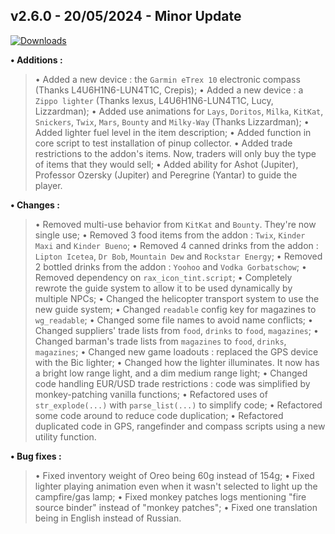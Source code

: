 ## **v2.6.0 - 20/05/2024 - Minor Update**

[![Downloads](https://img.shields.io/github/downloads/nltp-ashes/Western-Goods/v2.6.0/total?label=Downloads)]()

**• Additions :**
> • Added a new device : the `Garmin eTrex 10` electronic compass (Thanks L4U6H1N6-LUN4T1C, Crepis);
> • Added a new device : a `Zippo lighter` (Thanks lexus, L4U6H1N6-LUN4T1C, Lucy, Lizzardman);
> • Added use animations for `Lays`, `Doritos`, `Milka`, `KitKat`, `Snickers`, `Twix`, `Mars`, `Bounty` and `Milky-Way` (Thanks Lizzardman);
> • Added lighter fuel level in the item description;
> • Added function in core script to test installation of pinup collector.
> • Added trade restrictions to the addon's items. Now, traders will only buy the type of items that they would sell;
> • Added ability for Ashot (Jupiter), Professor Ozersky (Jupiter) and Peregrine (Yantar) to guide the player.

**• Changes :**
> • Removed multi-use behavior from `KitKat` and `Bounty`. They're now single use;
> • Removed 3 food items from the addon : `Twix`, `Kinder Maxi` and `Kinder Bueno`;
> • Removed 4 canned drinks from the addon : `Lipton Icetea`, `Dr Bob`, `Mountain Dew` and `Rockstar Energy`;
> • Removed 2 bottled drinks from the addon : `Yoohoo` and `Vodka Gorbatschow`;
> • Removed dependency on `rax_icon_tint.script`;
> • Completely rewrote the guide system to allow it to be used dynamically by multiple NPCs;
> • Changed the helicopter transport system to use the new guide system;
> • Changed `readable` config key for magazines to `wg_readable`;
> • Changed some file names to avoid name conflicts;
> • Changed suppliers' trade lists from `food`, `drinks` to `food`, `magazines`;
> • Changed barman's trade lists from `magazines` to `food`, `drinks`, `magazines`;
> • Changed new game loadouts : replaced the GPS device with the Bic lighter;
> • Changed how the lighter illuminates. It now has a bright low range light, and a dim medium range light;
> • Changed code handling EUR/USD trade restrictions : code was simplified by monkey-patching vanilla functions;
> • Refactored uses of `str_explode(...)` with `parse_list(...)` to simplify code;
> • Refactored some code around to reduce code duplication;
> • Refactored duplicated code in GPS, rangefinder and compass scripts using a new utility function.

**• Bug fixes :**
> • Fixed inventory weight of Oreo being 60g instead of 154g;
> • Fixed lighter playing animation even when it wasn't selected to light up the campfire/gas lamp;
> • Fixed monkey patches logs mentioning "fire source binder" instead of "monkey patches";
> • Fixed one translation being in English instead of Russian.